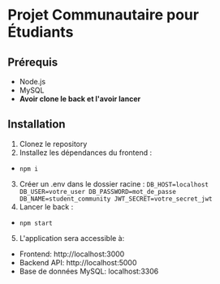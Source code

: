 # Projet Communautaire pour Étudiants


## Prérequis
- Node.js
- MySQL
- **Avoir clone le back et l'avoir lancer**

## Installation
1. Clonez le repository
2. Installez les dépendances du frontend :
- `npm i`
3. Créer un .env dans le dossier racine :
   `DB_HOST=localhost
   DB_USER=votre_user
   DB_PASSWORD=mot_de_passe
   DB_NAME=student_community
   JWT_SECRET=votre_secret_jwt`
4. Lancer le back :
- `npm start`
5. L'application sera accessible à:
- Frontend: http://localhost:3000
- Backend API: http://localhost:5000
- Base de données MySQL: localhost:3306
